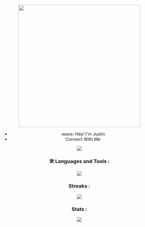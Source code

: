 <div id="header" align="center">
  <img src="https://media.giphy.com/media/RbDKaczqWovIugyJmW/giphy.gif" width="400"/>
  <ul>
    <li>:wave: Hey! I'm Justin</li>
    <li>Connect With Me</li>
  </ul>
<div id ="badges" align="center">
  <a href ="https://www.linkedin.com/in/justin-coughenour-21055714a/">
    <img src="https://img.shields.io/badge/LinkedIn-blue?logo=linkedin&logoColor=white&style=for-the-badge">
  </a>
  
 </div>
  
### :hammer_and_wrench: Languages and Tools : 
  <div id="tools" align="center">
  <img src ="https://skills.thijs.gg/icons?i=html,css,js,react,nodejs,git,py,)](https://skills.thijs.gg)"
  </div>

### Streaks : 
  <div id ="streaks" align="center">
    <img src="http://github-readme-streak-stats.herokuapp.com?user=juctaposed&theme=calm&background=000000](https://git.io/streak-stats)">
  </div>
    
### Stats : 
  <div id ="stats" align="center">
    <img src="https://github-readme-stats.vercel.app/api/top-langs/?username=juctaposed&layout=compact&theme=vision-friendly-dark (https://github.com/anuraghazra/github-readme-stats)">
   </div>
</div>
